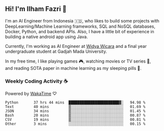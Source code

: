 ## Hi! I'm Ilham Fazri 👋

I'm an AI Engineer from Indonesia 🇮🇩, who likes to build some projects with DeepLearning/Machine Learning frameworks, SQL and NoSQL databases, Docker, Python, and backend APIs. Also, I have a little bit of experience in building a native android app using Java.

Currently, I'm working as AI Engineer at [Widya Wicara](https://widyawicara.com) and a final year undergraduate student at Gadjah Mada University. 

In my free time, I like playing games 🎮, watching movies or TV series 🍿, and reading SOTA paper in machine learning as my sleeping pills 💊. 

### Weekly Coding Activity ☕
Powered by [WakaTime](https://wakatime.com/) ♡
<!--START_SECTION:waka-->

```text
Python       37 hrs 44 mins  ███████████████████████▓░   94.98 %
Text         40 mins         ▒░░░░░░░░░░░░░░░░░░░░░░░░   01.69 %
JSON         34 mins         ▒░░░░░░░░░░░░░░░░░░░░░░░░   01.45 %
Bash         20 mins         ▒░░░░░░░░░░░░░░░░░░░░░░░░   00.87 %
CSV          19 mins         ▒░░░░░░░░░░░░░░░░░░░░░░░░   00.81 %
Other        3 mins          ░░░░░░░░░░░░░░░░░░░░░░░░░   00.15 %
```

<!--END_SECTION:waka-->
